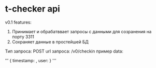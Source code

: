 # t-checker api

v0.1 features:

1. Принимает и обрабатввает запросы с данными для созранения 
на порту 3311 
2. Сохраняет данные в простейшей БД

Тип запроса: POST
url запроса: /v0/checkin
пример data: 

’’’
{
	timestamp: <unix timestamp string>,
	user:
}
'''

